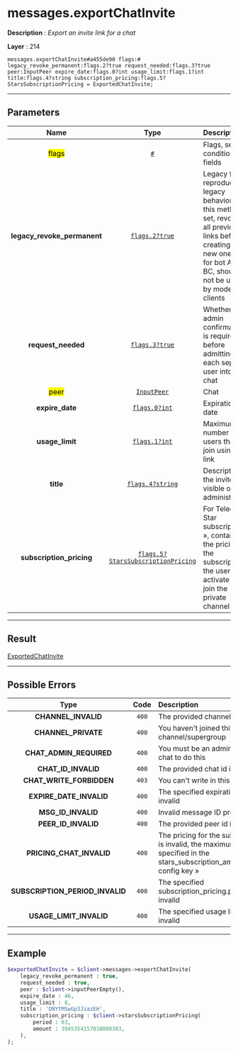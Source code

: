 # messages.exportChatInvite

**Description** : *Export an invite link for a chat*

**Layer** : 214

```tl
messages.exportChatInvite#a455de90 flags:# legacy_revoke_permanent:flags.2?true request_needed:flags.3?true peer:InputPeer expire_date:flags.0?int usage_limit:flags.1?int title:flags.4?string subscription_pricing:flags.5?StarsSubscriptionPricing = ExportedChatInvite;
```

---

## Parameters

| Name | Type | Description |
| :---: | :---: | :--- |
| <mark>flags</mark> | [`#`](type/#) | Flags, see TL conditional fields |
| **legacy_revoke_permanent** | [`flags.2?true`](type/true) | Legacy flag, reproducing legacy behavior of this method: if set, revokes all previous links before creating a new one. Kept for bot API BC, should not be used by modern clients |
| **request_needed** | [`flags.3?true`](type/true) | Whether admin confirmation is required before admitting each separate user into the chat |
| <mark>peer</mark> | [`InputPeer`](type/InputPeer) | Chat |
| **expire_date** | [`flags.0?int`](type/int) | Expiration date |
| **usage_limit** | [`flags.1?int`](type/int) | Maximum number of users that can join using this link |
| **title** | [`flags.4?string`](type/string) | Description of the invite link, visible only to administrators |
| **subscription_pricing** | [`flags.5?StarsSubscriptionPricing`](type/StarsSubscriptionPricing) | For Telegram Star subscriptions », contains the pricing of the subscription the user must activate to join the private channel |

---

## Result

[ExportedChatInvite](type/ExportedChatInvite)

---

## Possible Errors

| Type | Code | Description |
| :---: | :---: | :--- |
| **CHANNEL_INVALID** | `400` | The provided channel is invalid |
| **CHANNEL_PRIVATE** | `400` | You haven't joined this channel/supergroup |
| **CHAT_ADMIN_REQUIRED** | `400` | You must be an admin in this chat to do this |
| **CHAT_ID_INVALID** | `400` | The provided chat id is invalid |
| **CHAT_WRITE_FORBIDDEN** | `403` | You can't write in this chat |
| **EXPIRE_DATE_INVALID** | `400` | The specified expiration date is invalid |
| **MSG_ID_INVALID** | `400` | Invalid message ID provided |
| **PEER_ID_INVALID** | `400` | The provided peer id is invalid |
| **PRICING_CHAT_INVALID** | `400` | The pricing for the subscription is invalid, the maximum price is specified in the stars_subscription_amount_max config key » |
| **SUBSCRIPTION_PERIOD_INVALID** | `400` | The specified subscription_pricing.period is invalid |
| **USAGE_LIMIT_INVALID** | `400` | The specified usage limit is invalid |

---

## Example

```php
$exportedChatInvite = $client->messages->exportChatInvite(
	legacy_revoke_permanent : true,
	request_needed : true,
	peer : $client->inputPeerEmpty(),
	expire_date : 46,
	usage_limit : 8,
	title : 'DNYtMSwGp3JiazEH',
	subscription_pricing : $client->starsSubscriptionPricing(
		period : 63,
		amount : 3945354157838088383,
	),
);
```